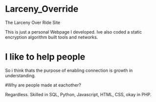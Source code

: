 # Larceny_Override
The Larceny Over Ride Site

This is just a personal Webpage I developed. Ive also coded a static encryption algorithm built tools and networks. 

# I like to help people
So i think thats the purpose of enabling connection is growth in understanding. 

#Why are people made at eachother?

Regardless. Skilled in SQL, Python, Javascript, HTML, CSS, okay in PHP. 
